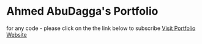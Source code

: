 # Ahmed AbuDagga's Portfolio
for any code - please click on the the link below to subscribe
[Visit Portfolio Website](https://ahmedabudagga.github.io/Portfolio/index.html)
